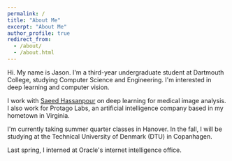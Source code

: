 ```yaml
---
permalink: /
title: "About Me"
excerpt: "About Me"
author_profile: true
redirect_from: 
  - /about/
  - /about.html
---
```


Hi. My name is Jason. I'm a third-year undergraduate student at Dartmouth College, studying Computer Science and Engineering. I'm interested in deep learning and computer vision.

I work with [Saeed Hassanpour](https://www.hassanpourlab.com/) on deep learning for medical image analysis. I also work for Protago Labs, an artificial intelligence company based in my hometown in Virginia. 

I'm currently taking summer quarter classes in Hanover. In the fall, I will be studying at the Technical University of Denmark (DTU) in Copanhagen.

Last spring, I interned at Oracle's internet intelligence office.